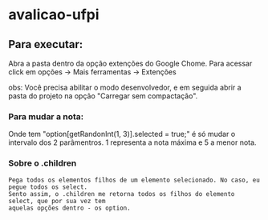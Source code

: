 # avalicao-ufpi

## Para executar: 
Abra a pasta dentro da opção extenções do Google Chome. Para acessar click em opções -> Mais ferramentas -> Extenções

obs: Você precisa abilitar o modo desenvolvedor, e em seguida abrir a pasta do projeto na opção "Carregar sem compactação".


### Para mudar a nota:
Onde tem "option[getRandonInt(1, 3)].selected = true;" é só mudar o intervalo dos 2 parâmentros.
1 representa a nota máxima e 5 a menor nota.



### Sobre o .children
	Pega todos os elementos filhos de um elemento selecionado. No caso, eu pegue todos os select.
	Sento assim, o .children me retorna todos os filhos do elemento select, que por sua vez tem
	aquelas opções dentro - os option. 
